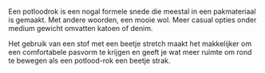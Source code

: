 Een potloodrok is een nogal formele snede die meestal in een pakmateriaal is gemaakt. Met andere woorden, een mooie wol. Meer casual opties onder medium gewicht omvatten katoen of denim.

Het gebruik van een stof met een beetje stretch maakt het makkelijker om een comfortabele pasvorm te krijgen en geeft je wat meer ruimte om rond te bewegen als een potlood-rok een beetje strak.
